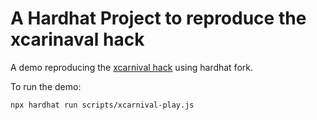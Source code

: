 # A Hardhat Project to reproduce the xcarinaval hack

A demo reproducing the [xcarnival hack](https://xcarnival-lab.medium.com/xcarnival-has-got-1-467-eth-back-the-security-agencies-have-tentatively-determined-the-hackers-3ea05ad134ae) using hardhat fork.

To run the demo:

```shell
npx hardhat run scripts/xcarnival-play.js
```
